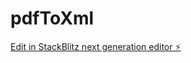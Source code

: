 # pdfToXml

[Edit in StackBlitz next generation editor ⚡️](https://stackblitz.com/~/github.com/fpjunior/pdfToXml)